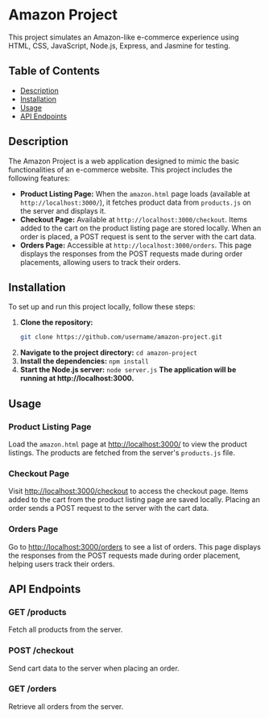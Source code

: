 # Amazon Project

This project simulates an Amazon-like e-commerce experience using HTML, CSS, JavaScript, Node.js, Express, and Jasmine for testing.

## Table of Contents
- [Description](#description)
- [Installation](#installation)
- [Usage](#usage)
- [API Endpoints](#api-endpoints)

## Description

The Amazon Project is a web application designed to mimic the basic functionalities of an e-commerce website. This project includes the following features:

- **Product Listing Page:** When the `amazon.html` page loads (available at `http://localhost:3000/`), it fetches product data from `products.js` on the server and displays it.
- **Checkout Page:** Available at `http://localhost:3000/checkout`. Items added to the cart on the product listing page are stored locally. When an order is placed, a POST request is sent to the server with the cart data.
- **Orders Page:** Accessible at `http://localhost:3000/orders`. This page displays the responses from the POST requests made during order placements, allowing users to track their orders.

## Installation

To set up and run this project locally, follow these steps:

1. **Clone the repository:**
   ```bash
   git clone https://github.com/username/amazon-project.git
2. **Navigate to the project directory:**
   `cd amazon-project`
3. **Install the dependencies:**
   `npm install`
4. **Start the Node.js server:**
   `node server.js`
**The application will be running at http://localhost:3000.**

## Usage

### Product Listing Page
Load the `amazon.html` page at [http://localhost:3000/](http://localhost:3000/) to view the product listings. The products are fetched from the server's `products.js` file.

### Checkout Page
Visit [http://localhost:3000/checkout](http://localhost:3000/checkout) to access the checkout page. Items added to the cart from the product listing page are saved locally. Placing an order sends a POST request to the server with the cart data.

### Orders Page
Go to [http://localhost:3000/orders](http://localhost:3000/orders) to see a list of orders. This page displays the responses from the POST requests made during order placement, helping users track their orders.

## API Endpoints

### GET /products
Fetch all products from the server.

### POST /checkout
Send cart data to the server when placing an order.

### GET /orders
Retrieve all orders from the server.

